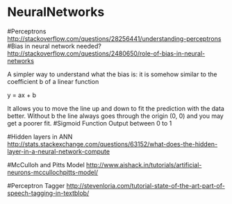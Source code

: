 # NeuralNetworks
#Perceptrons
http://stackoverflow.com/questions/28256441/understanding-perceptrons
#Bias in neural network needed?
http://stackoverflow.com/questions/2480650/role-of-bias-in-neural-networks

A simpler way to understand what the bias is: it is somehow similar to the coefficient b of a linear function

y = ax + b

It allows you to move the line up and down to fit the prediction with the data better. Without b the line always goes through the origin (0, 0) and you may get a poorer fit.
#Sigmoid Function
Output between 0 to 1 

#Hidden layers in ANN
http://stats.stackexchange.com/questions/63152/what-does-the-hidden-layer-in-a-neural-network-compute

#McCulloh and Pitts Model
http://www.aishack.in/tutorials/artificial-neurons-mccullochpitts-model/

#Perceptron Tagger
http://stevenloria.com/tutorial-state-of-the-art-part-of-speech-tagging-in-textblob/

